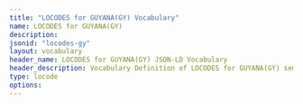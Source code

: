 ```yaml
---
title: "LOCODES for GUYANA(GY) Vocabulary"
name: LOCODES for GUYANA(GY) 
description: 
jsonid: "locodes-gy"
layout: vocabulary
header_name: LOCODES for GUYANA(GY) JSON-LD Vocabulary
header_description: Vocabulary Definition of LOCODES for GUYANA(GY) semantics in HTML format. JSON-LD format is available at [locodes-gy.jsonld](/vocabulary/locodes-gy.jsonld)
type: locode
options:
---
```

